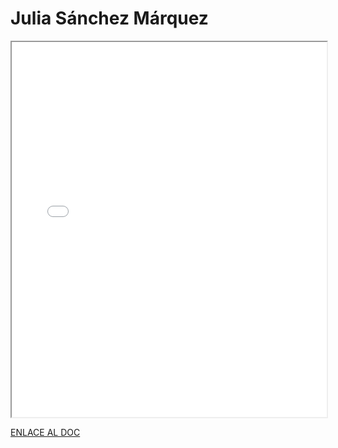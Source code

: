 # Julia Sánchez Márquez


<iframe 
  src="/assets/files/Julia%20Sanchez-6ed3c138be89018089b1fc9abb2b9820.pdf" 
  width="100%" 
  height="600px" 
  style={{ border: "none" }} 
></iframe>

[ENLACE AL DOC](../../../static/PDFs/Protocolo/Julia%20Sanchez.pdf)
